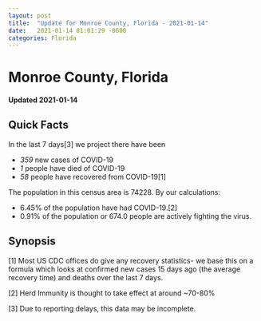 ```yaml
---
layout: post
title:  "Update for Monroe County, Florida - 2021-01-14"
date:   2021-01-14 01:01:29 -0600
categories: Florida
---
```


# Monroe County, Florida
#### Updated 2021-01-14

## Quick Facts

In the last 7 days[3] we project there have been
- *359* new cases of COVID-19
- *1* people have died of COVID-19
- *58* people have recovered from COVID-19[1]

The population in this census area is 74228. By our calculations:
- 6.45% of the population have had COVID-19.[2]
- 0.91% of the population or 674.0 people are actively fighting the virus.

## Synopsis




[1] Most US CDC offices do give any recovery statistics- we base this on a formula which looks at confirmed new cases
15 days ago (the average recovery time) and deaths over the last 7 days.

[2] Herd Immunity is thought to take effect at around ~70-80%

[3] Due to reporting delays, this data may be incomplete.
 
    